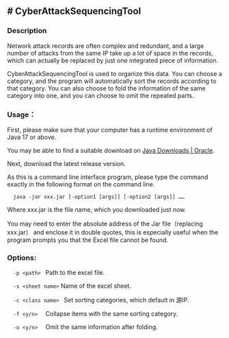 ## **# CyberAttackSequencingTool**
### **Description**
Network attack records are often complex and redundant, and a large number of attacks from the same IP take up a lot of space in the records, which can actually be replaced by just one integrated piece of information.

CyberAttackSequencingTool is used to organize this data. You can choose a category, and the program will automatically sort the records according to that category. You can also choose to fold the information of the same category into one, and you can choose to omit the repeated parts.
### **Usage：**
First, please make sure that your computer has a runtime environment of Java 17 or above.

You may be able to find a suitable download on [Java Downloads | Oracle](https://www.oracle.com/java/technologies/downloads/#jdk18-linux).

Next, download the latest release version.

As this is a command line interface program, please type the command exactly in the following format on the command line.

`	java -jar xxx.jar [-option1 [args]] [-option2 [args]] ……  `

Where xxx.jar is the file name, which you downloaded just now.

You may need to enter the absolute address of the Jar file（replacing xxx.jar） and enclose it in double quotes, this is especially useful when the program prompts you that the Excel file cannot be found.

### **Options:**
`	-p <path>  `       Path to the excel file.

`	-s <sheet name> `  Name of the excel sheet.

`	-c <class name>  ` Set sorting categories, which default in 源IP.

`	-f <y/n>   `        Collapse items with the same sorting category.

`	-o <y/n>   `       Omit the same information after folding.
